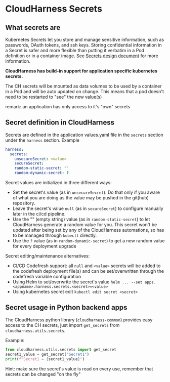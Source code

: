 # CloudHarness Secrets

## What secrets are

Kubernetes Secrets let you store and manage sensitive information, such as passwords, OAuth tokens, and ssh keys. Storing confidential information in a Secret is safer and more flexible than putting it verbatim in a Pod definition or in a container image. See [Secrets design document](https://github.com/kubernetes/design-proposals-archive/blob/main/auth/secrets.md) for more information.

**CloudHarness has build-in support for application specific kubernetes secrets.**

The CH secrets will be mounted as data volumes to be used by a container in a Pod and will be auto updated on change. This means that a pod doesn't need to be restarted to "see" the new value(s)

remark: an application has only access to it's "own" secrets

## Secret definition in CloudHarness

Secrets are defined in the application values.yaml file in the `secrets` section under the `harness` section.
Example

```yaml
harness:
  secrets:
    unsecureSecret: <value>
    secureSecret:
    random-static-secret: ""
    random-dynamic-secret: ?
```

Secret values are initialized in three different ways:
* Set the secret's value (as in `unsecureSecret`). Do that only if you aware of what you are doing as the value may be pushed in the git(hub) repository.
* Leave the secret's value `null` (as in `secureSecret`) to configure manually later in the ci/cd pipeline.
* Use the "" (empty string) value (as in `random-static-secret`) to let CloudHarness generate a random value for you. 
  This secret won't be updated after being set by any of the CloudHarness automations, so has to be managed through `kubectl` directly.
* Use the `?` value (as in `random-dynamic-secret`) to get a new random value for every deployment upgrade

Secret editing/maintenance alternatives:
* CI/CD Codefresh support: all `null` and `<value>` secrets will be added to the codefresh deployment file(s) and can be set/overwritten through the codefresh variable configuration
* Using Helm to set/overwrite the secret's value `helm ... --set apps.<appname>.harness.secrets.<secret>=<value>`
* Using kubernetes secret edit `kubectl edit secret <secret>`

## Secret usage in Python backend apps

The CloudHarness python library (`cloudharness-common`) provides easy access to the CH secrets, just import `get_secrets` from `cloudharness.utils.secrets`.

Example:
```python
from cloudharness.utils.secrets import get_secret
secret1_value = get_secret("Secret1")
print(f"Secret1 = {secret1_value}")
```

Hint: make sure the secret's value is read on every use, remember that secrets can be changed "on the fly"